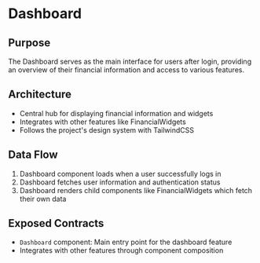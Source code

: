 # Dashboard

## Purpose
The Dashboard serves as the main interface for users after login, providing an overview of their financial information and access to various features.

## Architecture
- Central hub for displaying financial information and widgets
- Integrates with other features like FinancialWidgets
- Follows the project's design system with TailwindCSS

## Data Flow
1. Dashboard component loads when a user successfully logs in
2. Dashboard fetches user information and authentication status
3. Dashboard renders child components like FinancialWidgets which fetch their own data

## Exposed Contracts
- `Dashboard` component: Main entry point for the dashboard feature
- Integrates with other features through component composition
